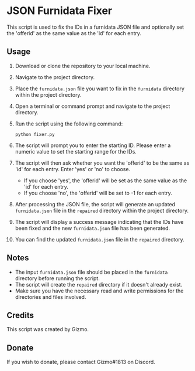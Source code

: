 # JSON Furnidata Fixer

This script is used to fix the IDs in a furnidata JSON file and optionally set the 'offerid' as the same value as the 'id' for each entry.

## Usage

1. Download or clone the repository to your local machine.

2. Navigate to the project directory.

3. Place the `furnidata.json` file you want to fix in the `furnidata` directory within the project directory.

4. Open a terminal or command prompt and navigate to the project directory.

5. Run the script using the following command:

   ```
   python fixer.py
   ```

6. The script will prompt you to enter the starting ID. Please enter a numeric value to set the starting range for the IDs.

7. The script will then ask whether you want the 'offerid' to be the same as 'id' for each entry. Enter 'yes' or 'no' to choose.

   - If you choose 'yes', the 'offerid' will be set as the same value as the 'id' for each entry.
   - If you choose 'no', the 'offerid' will be set to -1 for each entry.

8. After processing the JSON file, the script will generate an updated `furnidata.json` file in the `repaired` directory within the project directory.

9. The script will display a success message indicating that the IDs have been fixed and the new `furnidata.json` file has been generated.

10. You can find the updated `furnidata.json` file in the `repaired` directory.

## Notes

- The input `furnidata.json` file should be placed in the `furnidata` directory before running the script.
- The script will create the `repaired` directory if it doesn't already exist.
- Make sure you have the necessary read and write permissions for the directories and files involved.

## Credits

This script was created by Gizmo.

## Donate

If you wish to donate, please contact Gizmo#1813 on Discord.

